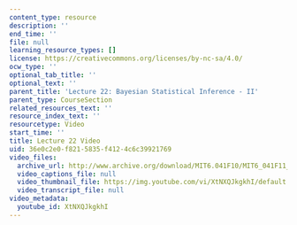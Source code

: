 ```yaml
---
content_type: resource
description: ''
end_time: ''
file: null
learning_resource_types: []
license: https://creativecommons.org/licenses/by-nc-sa/4.0/
ocw_type: ''
optional_tab_title: ''
optional_text: ''
parent_title: 'Lecture 22: Bayesian Statistical Inference - II'
parent_type: CourseSection
related_resources_text: ''
resource_index_text: ''
resourcetype: Video
start_time: ''
title: Lecture 22 Video
uid: 36e0c2e0-f821-5835-f412-4c6c39921769
video_files:
  archive_url: http://www.archive.org/download/MIT6.041F10/MIT6_041F11_lec22_300k.mp4
  video_captions_file: null
  video_thumbnail_file: https://img.youtube.com/vi/XtNXQJkgkhI/default.jpg
  video_transcript_file: null
video_metadata:
  youtube_id: XtNXQJkgkhI
---
```

